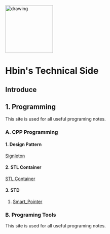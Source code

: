 <img class="center" src="https://assets.pokemon.com/assets/cms2/img/pokedex/full/025.png" alt="drawing" width="150" />

# Hbin's Technical Side

## Introduce
## 1. Programming
This site is used for all useful programing notes.

### A. CPP Programming


#### 1. Design Pattern

[Signleton](Programming/CPP/Design_Pattern/singleton.md)

#### 2. STL Container

[STL Container](Programming/CPP/STL/C++_STL_Overview.md)

#### 3. STD

1. [Smart_Pointer](Programming/CPP/STD/SmartPointer/smart_pointer.md)


### B. Programing Tools
This site is used for all useful programing notes.

